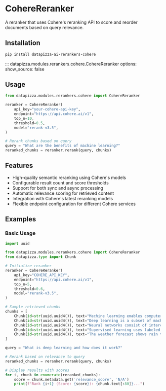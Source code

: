 # CohereReranker

A reranker that uses Cohere's reranking API to score and reorder documents based on query relevance.

## Installation

```bash
pip install datapizza-ai-rerankers-cohere
```

<!-- prettier-ignore -->
::: datapizza.modules.rerankers.cohere.CohereReranker
    options:
        show_source: false


## Usage

```python
from datapizza.modules.rerankers.cohere import CohereReranker

reranker = CohereReranker(
    api_key="your-cohere-api-key",
    endpoint="https://api.cohere.ai/v1",
    top_n=10,
    threshold=0.5,
    model="rerank-v3.5",
)

# Rerank chunks based on query
query = "What are the benefits of machine learning?"
reranked_chunks = reranker.rerank(query, chunks)
```

## Features

- High-quality semantic reranking using Cohere's models
- Configurable result count and score thresholds
- Support for both sync and async processing
- Automatic relevance scoring for retrieved content
- Integration with Cohere's latest reranking models
- Flexible endpoint configuration for different Cohere services

## Examples

### Basic Usage

```python
import uuid

from datapizza.modules.rerankers.cohere import CohereReranker
from datapizza.type import Chunk

# Initialize reranker
reranker = CohereReranker(
    api_key="COHERE_API_KEY",
    endpoint="https://api.cohere.ai/v1",
    top_n=5,
    threshold=0.6,
    model="rerank-v3.5",
)

# Sample retrieved chunks
chunks = [
    Chunk(id=str(uuid.uuid4()), text="Machine learning enables computers to learn from data..."),
    Chunk(id=str(uuid.uuid4()), text="Deep learning is a subset of machine learning..."),
    Chunk(id=str(uuid.uuid4()), text="Neural networks consist of interconnected nodes..."),
    Chunk(id=str(uuid.uuid4()), text="Supervised learning uses labeled training data..."),
    Chunk(id=str(uuid.uuid4()), text="The weather forecast shows rain tomorrow...")
]

query = "What is deep learning and how does it work?"

# Rerank based on relevance to query
reranked_chunks = reranker.rerank(query, chunks)

# Display results with scores
for i, chunk in enumerate(reranked_chunks):
    score = chunk.metadata.get('relevance_score', 'N/A')
    print(f"Rank {i+1} (Score: {score}): {chunk.text[:80]}...")
```

